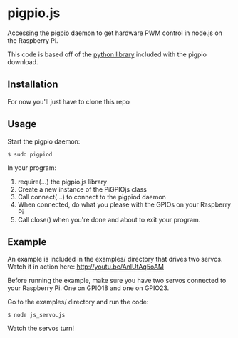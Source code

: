 pigpio.js
=========

Accessing the [pigpio](http://abyz.co.uk/rpi/pigpio/index.html) daemon to get
hardware PWM control in node.js on the Raspberry Pi. 

This code is based off of the [python library](http://abyz.co.uk/rpi/pigpio/python.html)
included with the pigpio download.

Installation
------------

For now you'll just have to clone this repo

Usage
-----

Start the pigpio daemon:

    $ sudo pigpiod

In your program:

 1. require(...) the pigpio.js library
 2. Create a new instance of the PiGPIOjs class
 3. Call connect(...) to connect to the pigpiod daemon
 4. When connected, do what you please with the GPIOs on your Raspberry Pi
 5. Call close() when you're done and about to exit your program.

Example
-------

An example is included in the examples/ directory that drives two servos.
Watch it in action here: http://youtu.be/AnlUtAq5oAM

Before running the example, make sure you have two servos connected to your
Raspberry Pi. One on GPIO18 and one on GPIO23.

Go to the examples/ directory and run the code:

    $ node js_servo.js

Watch the servos turn!
